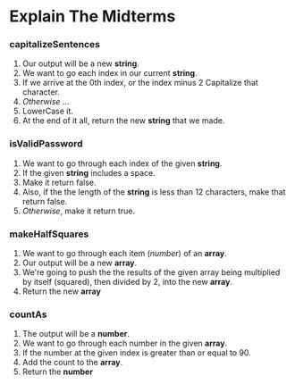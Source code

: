 # Explain The Midterms

### capitalizeSentences

1. Our output will be a new **string**.
2. We want to go each index in our current **string**.
3. If we arrive at the 0th index, or the index minus 2 Capitalize that character.
4. *Otherwise* ...
5. LowerCase it.
6. At the end of it all, return the new **string** that we made. 

### isValidPassword

1. We want to go through each index of the given **string**.
2. If the given **string** includes a space.
3. Make it return false.
4. Also, if the the length of the **string** is less than 12 characters, make that return false.
5.  *Otherwise*, make it return true.


### makeHalfSquares

1. We want to go through each item (*number*) of an **array**.
2. Our output will be a new **array**.
3. We're going to push the the results of the given array being multiplied by itself (squared), then divided by 2, into the new **array**.
4. Return the new **array**


### countAs

1. The output will be a **number**.
2. We want to go through each number in the given **array**.
3. If the number at the given index is greater than or equal to 90.
4. Add the count to the **array**.
5. Return the **number**


###
